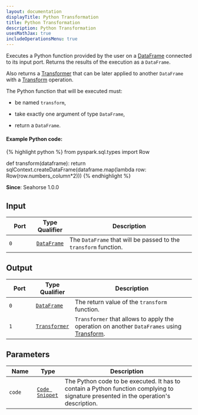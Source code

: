 ```yaml
---
layout: documentation
displayTitle: Python Transformation
title: Python Transformation
description: Python Transformation
usesMathJax: true
includeOperationsMenu: true
---
```


Executes a Python function provided by the user on a [DataFrame](../classes/dataframe.html) connected to its input port.
Returns the results of the execution as a `DataFrame`.

Also returns a [Transformer](../classes/transformer.html) that can be later applied
to another `DataFrame` with a [Transform](transform.html) operation.

The Python function that will be executed must:

* be named <code>transform</code>,

* take exactly one argument of type `DataFrame`,

* return a `DataFrame`.

#### Example Python code:
{% highlight python %}
from pyspark.sql.types import Row

def transform(dataframe):
    return sqlContext.createDataFrame(dataframe.map(lambda row: Row(row.numbers_column*2)))
{% endhighlight %}

**Since**: Seahorse 1.0.0

## Input

<table>
<thead>
<tr>
<th style="width:15%">Port</th>
<th style="width:15%">Type Qualifier</th>
<th style="width:70%">Description</th>
</tr>
</thead>
<tbody>
<tr>
<td><code>0</code></td>
<td><code><a href="../classes/dataframe.html">DataFrame</a></code></td>
<td>The <code>DataFrame</code> that will be passed to the <code>transform</code> function.</td>
</tr>
</tbody>
</table>

## Output

<table>
<thead>
<tr>
<th style="width:15%">Port</th>
<th style="width:15%">Type Qualifier</th>
<th style="width:70%">Description</th>
</tr>
</thead>
<tbody>
<tr>
<td><code>0</code></td>
<td><code><a href="../classes/dataframe.html">DataFrame</a></code></td>
<td>The return value of the <code>transform</code> function.</td>
</tr>
<tr>
<td><code>1</code></td><td>
<code><a href="../classes/transformer.html">Transformer</a></code></td>
<td><code>Transformer</code> that allows to apply the operation on another <code>DataFrames</code> using
<a href="transform.html">Transform</a>.</td>
</tr>
</tbody>
</table>

## Parameters

<table class="table">
<thead>
<tr>
<th style="width:15%">Name</th>
<th style="width:15%">Type</th>
<th style="width:70%">Description</th>
</tr>
</thead>
<tbody>
<tr>
<td><code>code</code></td>
<td><code><a href="../parameter_types.html#code-snippet">Code Snippet</a></code></td>
<td>The Python code to be executed. It has to contain a Python function complying to signature
presented in the operation's description.</td>
</tr>
</tbody>
</table>
